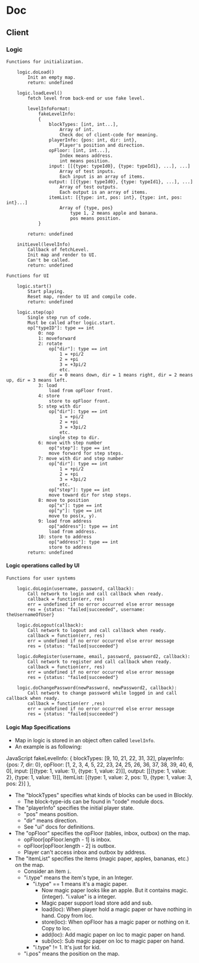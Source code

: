 # Doc

## Client

### Logic

	Functions for initialization.

		logic.doLoad()
			Init an empty map.
			return: undefined

		logic.loadLevel()
			fetch level from back-end or use fake level.

			levelInfoFormat:
				fakeLevelInfo:
				{
					blockTypes: [int, int...],
						Array of int.
						Check doc of client-code for meaning.
					playerInfo: {pos: int, dir: int},
						Player's position and direction.
					opFloor: [int, int...],
						Index means address.
						int means position.
					input: [[{type: typeId0}, {type: typeId1}, ...], ...]
						Array of test inputs.
						Each input is an array of items.
					output: [[{type: typeId0}, {type: typeId1}, ...], ...]
						Array of test outputs.
						Each output is an array of items.
					itemList: [{type: int, pos: int}, {type: int, pos: int}...]
						Array of {type, pos}
							type 1, 2 means apple and banana.
							pos means position.
				}

			return: undefined

		initLevel(levelInfo)
			Callback of fetchLevel.
			Init map and render to UI.
			Can't be called.
			return: undefined

	Functions for UI

		logic.start()
			Start playing.
			Reset map, render to UI and compile code.
			return: undefined

		logic.step(op)
			Single step run of code.
			Must be called after logic.start.
			op["typeID"]: type == int
				0: nop
				1: moveforward
				2: rotate
					op["dir"]: type == int
						1 = +pi/2
						2 = +pi
						3 = +3pi/2
						etc.
					dir = 0 means down, dir = 1 means right, dir = 2 means up, dir = 3 means left.
				3: load
					load from opFloor front.
				4: store
					store to opFloor front.
				5: step with dir
					op["dir"]: type == int
						1 = +pi/2
						2 = +pi
						3 = +3pi/2
						etc.
					single step to dir.
				6: move with step number
					op["step"]: type == int
					move forward for step steps.
				7: move with dir and step number
					op["dir"]: type == int
						1 = +pi/2
						2 = +pi
						3 = +3pi/2
						etc.
					op["step"]: type == int
					move toward dir for step steps.
				8: move to position
					op["x"]: type == int
					op["y"]: type == int
					move to pos(x, y).
				9: load from address
					op["address"]: type == int
					load from address.
				10: store to address
					op["address"]: type == int
					store to address
			return: undefined

#### Logic operations called by UI

	Functions for user systems

		logic.doLogin(username, password, callback):
			Call network to login and call callback when ready.
			callback = function(err, res)
			err = undefined if no error occurred else error message
			res = {status: "failed|succeeded", username: theUsernameOfUser}

		logic.doLogout(callback):
			Call network to logout and call callback when ready.
			callback = function(err, res)
			err = undefined if no error occurred else error message
			res = {status: "failed|succeeded"}

		logic.doRegister(username, email, password, password2, callback):
			Call network to register and call callback when ready.
			callback = function(err, res)
			err = undefined if no error occurred else error message
			res = {status: "failed|succeeded"}

		logic.doChangePassword(newPassword, newPassword2, callback):
			Call network to change password while logged in and call callback when ready.
			callback = function(err ,res)
			err = undefined if no error occurred else error message
			res = {status: "failed|succeeded"}

#### Logic Map Specifications

* Map in logic is stored in an object often called `levelInfo`.
* An example is as following:

JavaScript
	fakeLevelInfo: {
		blockTypes: [9, 10, 21, 22, 31, 32],
		playerInfo: {pos: 7, dir: 0},
		opFloor: [1, 2, 3, 4, 5, 22, 23, 24, 25, 26, 36, 37, 38, 39, 40, 6, 0],
		input: [[{type: 1, value: 1}, {type: 1, value: 2}]],
		output: [[{type: 1, value: 2}, {type: 1, value: 1}]],
		itemList: [{type: 1, value: 2, pos: 1}, {type: 1, value: 3, pos: 2}]
	},

* The "blockTypes" specifies what kinds of blocks can be used in Blockly.
	* The block-type-ids can be found in "code" module docs.
* The "playerInfo" specifies the initial player state.
	* "pos" means position.
	* "dir" means direction.
	* See "ui" docs for definitions.
* The "opFloor" specifies the opFloor (tables, inbox, outbox) on the map.
	* opFloor[opFloor.length - 1] is inbox.
	* opFloor[opFloor.length - 2] is outbox.
	* Player can't access inbox and outbox by address.
* The "itemList" specifies the items (magic paper, apples, bananas, etc.) on the map.
	* Consider an item `i`.
	* "i.type" means the item's type, in an Integer.
		* "i.type" == 1 means it's a magic paper.
			* Now magic paper looks like an apple. But it contains magic. (integer). "i.value" is a integer.
			* Magic paper support load store add and sub.
			* load(loc): When player hold a magic paper or have nothing in hand. Copy from loc.
			* store(loc): When opFloor has a magic paper or nothing on it. Copy to loc.
			* add(loc): Add magic paper on loc to magic paper on hand.
			* sub(loc): Sub magic paper on loc to magic paper on hand.
		* "i.type" != 1. It's just for kid.
	* "i.pos" means the position on the map.
